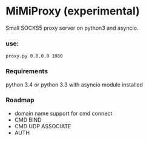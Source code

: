 MiMiProxy (experimental)
========================
Small SOCKS5 proxy server on python3 and asyncio.

### use:
```shell
proxy.py 0.0.0.0 1080
```

### Requirements
python 3.4 or python 3.3 with asyncio module installed

### Roadmap
* domain name support for cmd connect
* CMD BIND
* CMD UDP ASSOCIATE
* AUTH
